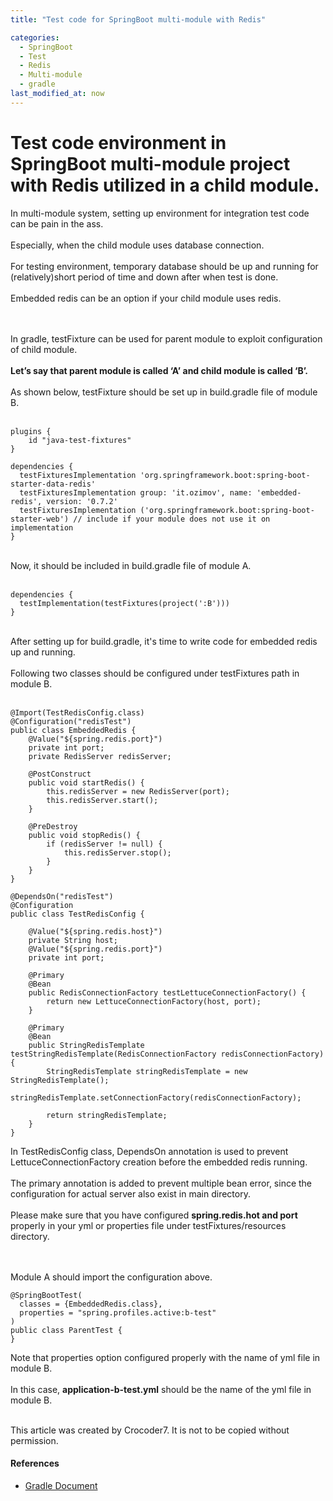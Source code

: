 ```yaml
---
title: "Test code for SpringBoot multi-module with Redis"

categories: 
  - SpringBoot
  - Test
  - Redis
  - Multi-module
  - gradle
last_modified_at: now
---
```

# Test code environment in SpringBoot multi-module project with Redis utilized in a child module.

In multi-module system, setting up environment for integration test code can be pain in the ass.<br/><br/>
Especially, when the child module uses database connection. <br/><br/>
For testing environment, temporary database should be up and running for (relatively)short period of time and down after when test is done. <br/><br/>
Embedded redis can be an option if your child module uses redis.<br/><br/><br/>

In gradle, testFixture can be used for parent module to exploit configuration of child module. <br/><br/>
**Let’s say that parent module is called ‘A’ and child module is called ‘B’.** <br/><br/>
As shown below, testFixture should be set up in build.gradle file of module B. <br/><br/>

```
plugins {
    id "java-test-fixtures"
}

dependencies {
  testFixturesImplementation 'org.springframework.boot:spring-boot-starter-data-redis'
  testFixturesImplementation group: 'it.ozimov', name: 'embedded-redis', version: '0.7.2'
  testFixturesImplementation ('org.springframework.boot:spring-boot-starter-web') // include if your module does not use it on implementation
}
```

<br/>
Now, it should be included in build.gradle file of module A. 
<br/><br/>

```
dependencies {
  testImplementation(testFixtures(project(':B')))
}
```

<br/>
After setting up for build.gradle, it's time to write code for embedded redis up and running. <br/><br/>
Following two classes should be configured under testFixtures path in module B. <br/><br/>

```
@Import(TestRedisConfig.class)
@Configuration("redisTest")
public class EmbeddedRedis {
    @Value("${spring.redis.port}")
    private int port;
    private RedisServer redisServer;

    @PostConstruct
    public void startRedis() {
        this.redisServer = new RedisServer(port);
        this.redisServer.start();
    }

    @PreDestroy
    public void stopRedis() {
        if (redisServer != null) {
            this.redisServer.stop();
        }
    }
}
```

```
@DependsOn("redisTest")
@Configuration
public class TestRedisConfig {

    @Value("${spring.redis.host}")
    private String host;
    @Value("${spring.redis.port}")
    private int port;

    @Primary
    @Bean
    public RedisConnectionFactory testLettuceConnectionFactory() {
        return new LettuceConnectionFactory(host, port);
    }

    @Primary
    @Bean
    public StringRedisTemplate testStringRedisTemplate(RedisConnectionFactory redisConnectionFactory) {
        StringRedisTemplate stringRedisTemplate = new StringRedisTemplate();
        stringRedisTemplate.setConnectionFactory(redisConnectionFactory);

        return stringRedisTemplate;
    }
}
```
In TestRedisConfig class, DependsOn annotation is used to prevent LettuceConnectionFactory creation before the embedded redis running. <br/><br/>
The primary annotation is added to prevent multiple bean error, since the configuration for actual server also exist in main directory. <br/><br/>
Please make sure that you have configured **spring.redis.hot and port** properly in your yml or properties file under testFixtures/resources directory. <br/><br/><br/>

Module A should import the configuration above.

```
@SpringBootTest(
  classes = {EmbeddedRedis.class},
  properties = "spring.profiles.active:b-test"
)
public class ParentTest {
}
```

Note that properties option configured properly with the name of yml file in module B. <br/><br/>
In this case, **application-b-test.yml** should be the name of the yml file in module B. <br/><br/>

This article was created by Crocoder7. It is not to be copied without permission.

#### References
  * [Gradle Document](https://docs.gradle.org/current/userguide/java_testing.html#consuming_test_fixtures_of_another_project)
